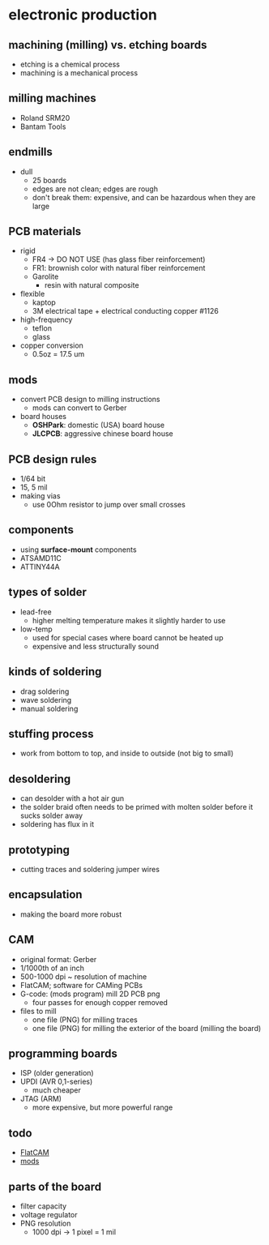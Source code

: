 # electronic production

## machining (milling) vs. etching boards
- etching is a chemical process
- machining is a mechanical process

## milling machines
- Roland SRM20
- Bantam Tools

## endmills
- dull
  - 25 boards
  - edges are not clean; edges are rough
  - don't break them: expensive, and can be hazardous when they are large

## PCB materials
- rigid
  - FR4 -> DO NOT USE (has glass fiber reinforcement)
  - FR1: brownish color with natural fiber reinforcement
  - Garolite
    - resin with natural composite
- flexible
  - kaptop
  - 3M electrical tape + electrical conducting copper #1126
- high-frequency
  - teflon
  - glass
- copper conversion
  - 0.5oz = 17.5 um

## mods
- convert PCB design to milling instructions
  - mods can convert to Gerber
- board houses
  - **OSHPark**: domestic (USA) board house
  - **JLCPCB**: aggressive chinese board house

## PCB design rules
- 1/64 bit
- 15, 5 mil
- making vias
  - use 0Ohm resistor to jump over small crosses

## components
- using **surface-mount** components
- ATSAMD11C
- ATTINY44A

## types of solder
- lead-free
  - higher melting temperature makes it slightly harder to use
- low-temp
  - used for special cases where board cannot be heated up
  - expensive and less structurally sound

## kinds of soldering
- drag soldering
- wave soldering
- manual soldering

## stuffing process
- work from bottom to top, and inside to outside (not big to small)

## desoldering
- can desolder with a hot air gun
- the solder braid often needs to be primed with molten solder before it sucks solder away
- soldering has flux in it

## prototyping
- cutting traces and soldering jumper wires

## encapsulation
- making the board more robust

## CAM
- original format: Gerber
- 1/1000th of an inch
- 500-1000 dpi ~ resolution of machine
- FlatCAM; software for CAMing PCBs
- G-code: (mods program) mill 2D PCB png
  - four passes for enough copper removed
- files to mill
  - one file (PNG) for milling traces
  - one file (PNG) for milling the exterior of the board (milling the board)

## programming boards
- ISP (older generation)
- UPDI (AVR 0,1-series)
  - much cheaper
- JTAG (ARM)
  - more expensive, but more powerful range

## todo
- [FlatCAM](http://flatcam.org/)
- [mods](https://mods.cba.mit.edu)

## parts of the board
- filter capacity
- voltage regulator
- PNG resolution
  - 1000 dpi -> 1 pixel = 1 mil